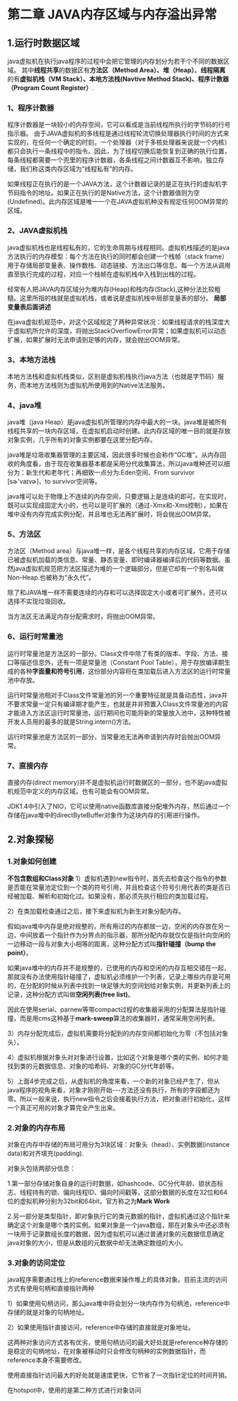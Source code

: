 # 第二章 JAVA内存区域与内存溢出异常
## 1.运行时数据区域
java虚拟机在执行java程序的过程中会把它管理的内存划分为若干个不同的数据区域。
其中**线程共享**的数据区有**方法区（Method Area）、堆（Heap）**。**线程隔离**的有**虚拟机栈（VM Stack）、本地方法栈(Navtive Method Stack)、程序计数器（Program Count Register）**.
### 1、程序计数器
程序计数器是一块较小的内存空间，它可以看成是当前线程所执行的字节码的行号指示器。
由于JAVA虚拟机的多线程是通过线程轮流切换处理器执行时间的方式来实现的，在任何一个确定的时刻，一个处理器（对于多核处理器来说就一个内核）都只会执行一条线程中的指令。因此，为了线程切换后能恢复到正确的执行位置，每条线程都需要一个兜里的程序计数器，各条线程之间计数器互不影响，独立存储，我们称这类内存区域为“线程私有”的内存。

如果线程正在执行的是一个JAVA方法，这个计数器记录的是正在执行的虚拟机字节码指令的地址。如果正在执行的是Native方法，这个计数器值则为空(Undefined)。此内存区域是唯一一个在JAVA虚拟机种没有规定任何OOM异常的区域。

### 2、JAVA虚拟机栈
java虚拟机栈也是线程私有的，它的生命周期与线程相同。虚拟机栈描述的是java方法执行的内存模型：每个方法在执行的同时都会创建一个栈帧（stack frame）用于存储局部变量表、操作数栈、动态链接、方法出口等信息。每一个方法从调用直至执行完成的过程，对应一个栈帧在虚拟机栈中入栈到出栈的过程。

经常有人把JAVA内存区域分为堆内存(Heap)和栈内存(Stack),这种分法比较粗糙。这里所指的栈就是虚拟机栈，或者说是虚拟机栈中局部变量表的部分。
**局部变量表后面讲述**

在java虚拟机规范中，对这个区域规定了两种异常状况：如果线程请求的栈深度大于虚拟机所允许的深度，将抛出StackOverflowError异常；如果虚拟机可以动态扩展，如果扩展时无法申请到足够的内存，就会抛出OOM异常。

### 3、本地方法栈
本地方法栈和虚拟机栈类似，区别是虚拟机栈执行java方法（也就是字节码）服务，而本地方法栈则为虚拟机所使用到的Native法法服务。

### 4、java堆
java堆（java Heap）是java虚拟机所管理的内存中最大的一块。java堆是被所有线程共享的一块内存区域，在虚拟机启动时创建。此内存区域的唯一目的就是存放对象实例，几乎所有的对象实例都要在这里分配内存。

java堆是垃圾收集器管理的主要区域，因此很多时候也会称作“GC堆”。从内存回收的角度看，由于现在收集器基本都是采用分代收集算法，所以java堆种还可以细分为：新生代和老年代；再细致一点分为:Eden空间、From survivor [sɚ'vaɪvɚ]、to survivor空间等。

java堆可以处于物理上不连续的内存空间，只要逻辑上是连续的即可。在实现时，既可以实现成固定大小的，也可以是可扩展的（通过-Xmx和-Xms控制），如果在堆中没有内存完成实例分配，并且堆也无法再扩展时，将会抛出OOM异常。

### 5、方法区
方法区（Method area）与java堆一样，是各个线程共享的内存区域，它用于存储已被虚拟机加载的类信息、常量、静态变量、即时编译器编译后的代码等数据。虽然java虚拟机规范把方法区描述为堆的一个逻辑部分，但是它却有一个别名叫做Non-Heap.也被称为“永久代”。

除了和JAVA堆一样不需要连续的内存和可以选择固定大小或者可扩展外，还可以选择不实现垃圾回收。

当方法区无法满足内存分配需求时，将抛出OOM异常。

### 6、运行时常量池
运行时常量池是方法区的一部分。Class文件中除了有类的版本、字段、方法、接口等描述信息外，还有一项是常量池（Constant Pool Table），用于存放编译期生成的各种**字面量和符号引用**，这份部分内容将在类加载后进入方法区的运行时常量池中存放。

运行时常量池相对于Class文件常量池的另一个重要特征就是具备动态性，java并不要求常量一定只有编译期才能产生，也就是并非预置入Class文件常量池的内容才能进入方法区运行时常量池，运行期间也可能将新的常量放入池中，这种特性被开发人员用的最多的就是String.intern()方法。

运行时常量池是方法区的一部分，当常量池无法再申请到内存时会抛出OOM异常。

### 7、直接内存
直接内存(direct memory)并不是虚拟机运行时数据区的一部分，也不是java虚拟机规范中定义的内存区域。也有可能会有OOM异常。

JDK1.4中引入了NIO，它可以使用native函数库直接分配堆外内存，然后通过一个存储在java堆中的directByteBuffer对象作为这块内存的引用进行操作。

## 2.对象探秘
### 1.对象如何创建
**不包含数组和Class对象**
1）虚拟机遇到new指令时，首先去检查这个指令的参数是否能在常量池定位到一个类的符号引用，并且检查这个符号引用代表的类是否已经被加载、解析和初始化过。如果没有，那必须先执行相应的类加载过程。

2）在类加载检查通过之后，接下来虚拟机为新生对象分配内存。

假如java堆中内存是绝对规整的，所有用过的内存都放一边，空闲的内存放在另一边，中间放着一个指针作为分界点的指示器，那所分配内存就仅仅是指针向空闲的一边移动一段与对象大小相等的距离，这种分配方式叫**指针碰撞（bump the point）**。

如果java堆中的内存并不是规整的，已使用的内存和空闲的内存互相交错在一起，那就没有办法使用指针碰撞了，虚拟机必须维护一个列表，记录上哪些内存是可用的，在分配的时候从列表中找到一块足够大的空间划给对象实例，并更新列表上的记录，这种分配方式叫做**空闲列表(free list)**。

因此在使用serial、parnew等带compact过程的收集器采用的分配算法是指针碰撞，而是用cms这种基于**mark-sweep**算法的收集器时，通常采用空闲列表。

3）内存分配完成后，虚拟机需要将分配到的内存空间都初始化为零（不包括对象头）。

4）虚拟机根据对象头对对象进行设置，比如这个对象是哪个类的实例、如何才能找到类的元数据信息、对象的哈希码、对象的GC分代年龄等。

5）上面4步完成之后，从虚拟机的角度来看，一个新的对象已经产生了，但从java程序的视角来看，对象才刚刚开始---<init>方法还没有执行，所有的字段都还为零。所以一般来说，执行new指令之后会接着执行<init>方法，把对象进行初始化，这样一个真正可用的对象才算完全产生出来。

### 2.对象的内存布局
对象在内存中存储的布局可用分为3块区域：对象头（head）、实例数据(instance data)和对齐填充(padding).

对象头包括两部分信息：

1.第一部分存储对象自身的运行时数据，如hashcode、GC分代年龄、锁状态标志、线程持有的锁、偏向线程ID、偏向时间戳等，这部分数据的长度在32位和64位的虚拟机种分别为32bit和64bit，官方称之为**Mark Work**

2.另一部分是类型指针，即对象执行它的类元数据的指针，虚拟机通过这个指针来确定这个对象是哪个类的实例。如果对象是一个java数组，那在对象头中还必须有一块用于记录数组长度的数据，因为虚拟机可以通过普通对象的元数据信息确定java对象的大小，但是从数组的元数据中却无法确定数组的大小。

### 3.对象的访问定位
java程序需要通过栈上的reference数据来操作堆上的具体对象。目前主流的访问方式有使用句柄和直接指针两种

1）如果使用句柄访问，那么java堆中将会划分一块内存作为句柄池，reference中存储的就是对象的句柄地址。

2）如果使用指针直接访问，reference中存储的直接就是对象地址。

这两种对象访问方式各有优劣，使用句柄访问的最大好处就是reference种存储的是稳定的句柄地址，在对象被移动时只会修改句柄种的实例数据指针，而reference本身不需要修改。

使用直接指针访问最大的好处就是速度更快，它节省了一次指针定位的时间开销。

在hotspot中，使用的是第二种方式进行对象访问



